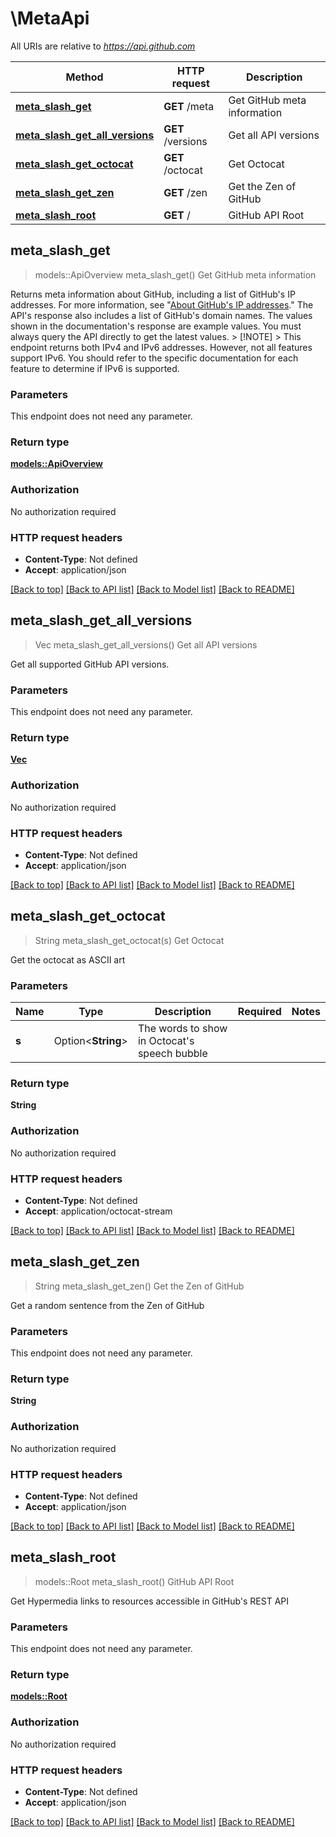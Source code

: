 # \MetaApi

All URIs are relative to *https://api.github.com*

Method | HTTP request | Description
------------- | ------------- | -------------
[**meta_slash_get**](MetaApi.md#meta_slash_get) | **GET** /meta | Get GitHub meta information
[**meta_slash_get_all_versions**](MetaApi.md#meta_slash_get_all_versions) | **GET** /versions | Get all API versions
[**meta_slash_get_octocat**](MetaApi.md#meta_slash_get_octocat) | **GET** /octocat | Get Octocat
[**meta_slash_get_zen**](MetaApi.md#meta_slash_get_zen) | **GET** /zen | Get the Zen of GitHub
[**meta_slash_root**](MetaApi.md#meta_slash_root) | **GET** / | GitHub API Root



## meta_slash_get

> models::ApiOverview meta_slash_get()
Get GitHub meta information

Returns meta information about GitHub, including a list of GitHub's IP addresses. For more information, see \"[About GitHub's IP addresses](https://docs.github.com/articles/about-github-s-ip-addresses/).\"  The API's response also includes a list of GitHub's domain names.  The values shown in the documentation's response are example values. You must always query the API directly to get the latest values.  > [!NOTE] > This endpoint returns both IPv4 and IPv6 addresses. However, not all features support IPv6. You should refer to the specific documentation for each feature to determine if IPv6 is supported.

### Parameters

This endpoint does not need any parameter.

### Return type

[**models::ApiOverview**](api-overview.md)

### Authorization

No authorization required

### HTTP request headers

- **Content-Type**: Not defined
- **Accept**: application/json

[[Back to top]](#) [[Back to API list]](../README.md#documentation-for-api-endpoints) [[Back to Model list]](../README.md#documentation-for-models) [[Back to README]](../README.md)


## meta_slash_get_all_versions

> Vec<String> meta_slash_get_all_versions()
Get all API versions

Get all supported GitHub API versions.

### Parameters

This endpoint does not need any parameter.

### Return type

[**Vec<String>**](string.md)

### Authorization

No authorization required

### HTTP request headers

- **Content-Type**: Not defined
- **Accept**: application/json

[[Back to top]](#) [[Back to API list]](../README.md#documentation-for-api-endpoints) [[Back to Model list]](../README.md#documentation-for-models) [[Back to README]](../README.md)


## meta_slash_get_octocat

> String meta_slash_get_octocat(s)
Get Octocat

Get the octocat as ASCII art

### Parameters


Name | Type | Description  | Required | Notes
------------- | ------------- | ------------- | ------------- | -------------
**s** | Option<**String**> | The words to show in Octocat's speech bubble |  |

### Return type

**String**

### Authorization

No authorization required

### HTTP request headers

- **Content-Type**: Not defined
- **Accept**: application/octocat-stream

[[Back to top]](#) [[Back to API list]](../README.md#documentation-for-api-endpoints) [[Back to Model list]](../README.md#documentation-for-models) [[Back to README]](../README.md)


## meta_slash_get_zen

> String meta_slash_get_zen()
Get the Zen of GitHub

Get a random sentence from the Zen of GitHub

### Parameters

This endpoint does not need any parameter.

### Return type

**String**

### Authorization

No authorization required

### HTTP request headers

- **Content-Type**: Not defined
- **Accept**: application/json

[[Back to top]](#) [[Back to API list]](../README.md#documentation-for-api-endpoints) [[Back to Model list]](../README.md#documentation-for-models) [[Back to README]](../README.md)


## meta_slash_root

> models::Root meta_slash_root()
GitHub API Root

Get Hypermedia links to resources accessible in GitHub's REST API

### Parameters

This endpoint does not need any parameter.

### Return type

[**models::Root**](root.md)

### Authorization

No authorization required

### HTTP request headers

- **Content-Type**: Not defined
- **Accept**: application/json

[[Back to top]](#) [[Back to API list]](../README.md#documentation-for-api-endpoints) [[Back to Model list]](../README.md#documentation-for-models) [[Back to README]](../README.md)

